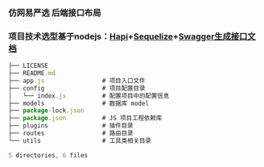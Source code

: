 ### 仿网易严选 后端接口布局
### 项目技术选型基于nodejs：[Hapi](https://hapijs.com/api)+[Sequelize](https://sequelize.readthedocs.io/en/v3/)+[Swagger生成接口文档](https://swagger.io/)
```js
├── LICENSE
├── README.md
├── app.js                # 项目入口文件
├── config                # 项目配置目录
│   └── index.js          # 配置项目中的配置信息
├── models                # 数据库 model
├── package-lock.json
├── package.json          # JS 项目工程依赖库
├── plugins               # 插件目录
├── routes                # 路由目录
└── utils                 # 工具类相关目录

5 directories, 6 files
```
